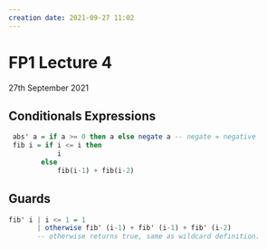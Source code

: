 ```yaml
---
creation date: 2021-09-27 11:02
---
```

#  FP1 Lecture 4
27th September 2021

## Conditionals Expressions
```hs
 abs' a = if a >= 0 then a else negate a -- negate = negative
 fib i = if i <= i then
 			i
		else
			fib(i-1) + fib(i-2)
```
## Guards
```hs
fib' i | i <= 1	= 1
	   | otherwise fib' (i-1) + fib' (i-1) + fib' (i-2)
	   -- otherwise returns true, same as wildcard definition.
```
